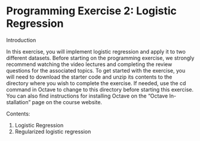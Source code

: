 Programming Exercise 2: Logistic Regression
===================

Introduction

In this exercise, you will implement logistic regression and apply it to two different datasets. Before starting on the programming exercise, we strongly recommend watching the video lectures and completing the review questions for the associated topics.
To get started with the exercise, you will need to download the starter code and unzip its contents to the directory where you wish to complete the exercise. If needed, use the cd command in Octave to change to this directory before starting this exercise.
You can also find instructions for installing Octave on the “Octave In- stallation” page on the course website.

Contents:

1. Logistic Regression
2. Regularized logistic regression
